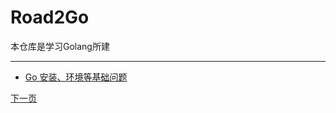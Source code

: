 # Road2Go
本仓库是学习Golang所建
- - -
* [Go 安装、环境等基础问题](./1.1%20Go%20Fundation.md)


[下一页](./1.1%20Go%20Fundation.md)                                                                                                                                            